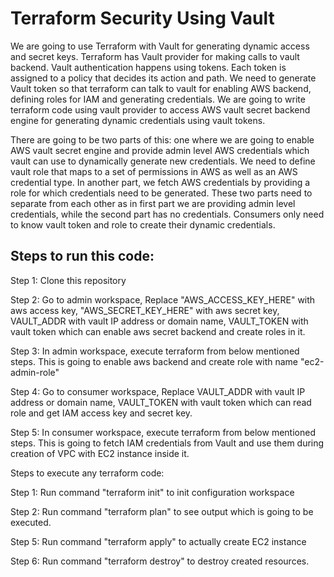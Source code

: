 # Terraform Security Using Vault

We are going to use Terraform with Vault for generating dynamic access and secret keys. Terraform has Vault provider for making calls to vault backend. Vault authentication happens using tokens. Each token is assigned to a policy that decides its action and path. We need to generate Vault token so that terraform can talk to vault for enabling AWS backend, defining roles for IAM and generating credentials. We are going to write terraform code using vault provider to access AWS vault secret backend engine for generating dynamic credentials using vault tokens.

There are going to be two parts of this: one where we are going to enable AWS vault secret engine and provide admin level AWS credentials which vault can use to dynamically generate new credentials. We need to define vault role that maps to a set of permissions in AWS as well as an AWS credential type. In another part, we fetch AWS credentials by providing a role for which credentials need to be generated. These two parts need to separate from each other as in first part we are providing admin level credentials, while the second part has no credentials. Consumers only need to know vault token and role to create their dynamic credentials.

## Steps to run this code:

Step 1: Clone this repository

Step 2: Go to admin workspace, Replace "AWS_ACCESS_KEY_HERE" with aws access key, "AWS_SECRET_KEY_HERE" with aws secret key, VAULT_ADDR with vault IP address or domain name, VAULT_TOKEN with vault token which can enable aws secret backend and create roles in it.

Step 3: In admin workspace, execute terraform from below mentioned steps. This is going to enable aws backend and create role with name "ec2-admin-role"

Step 4: Go to consumer workspace, Replace VAULT_ADDR with vault IP address or domain name, VAULT_TOKEN with vault token which can read role and get IAM access key and secret key.

Step 5: In consumer workspace, execute terraform from below mentioned steps. This is going to fetch IAM credentials from Vault and use them during creation of VPC with EC2 instance inside it.

Steps to execute any terraform code: 

Step 1: Run command "terraform init" to init configuration workspace

Step 2: Run command "terraform plan" to see output which is going to be executed.

Step 5: Run command "terraform apply" to actually create EC2 instance

Step 6: Run command "terraform destroy" to destroy created resources.